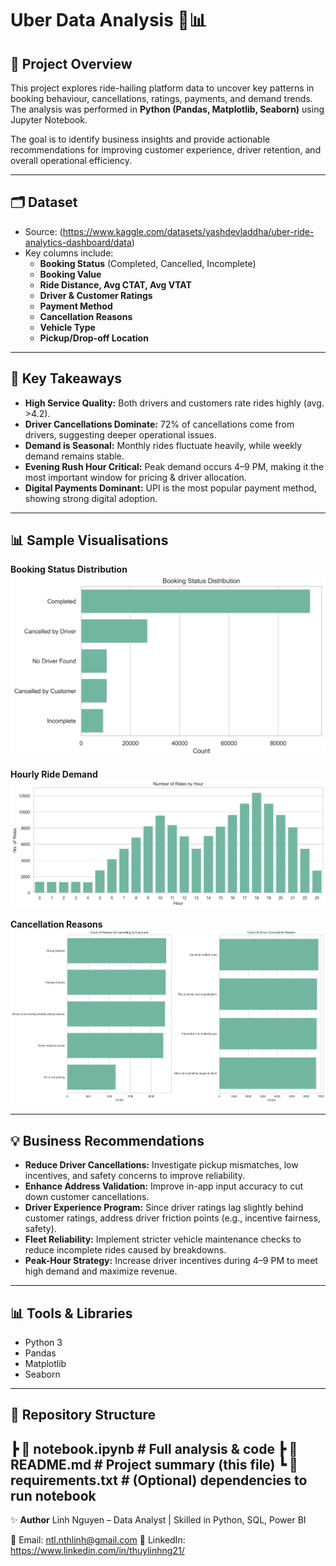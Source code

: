 # Uber Data Analysis 🚖📊

## 📌 Project Overview
This project explores ride-hailing platform data to uncover key patterns in booking behaviour, cancellations, ratings, payments, and demand trends.  
The analysis was performed in **Python (Pandas, Matplotlib, Seaborn)** using Jupyter Notebook.  

The goal is to identify business insights and provide actionable recommendations for improving customer experience, driver retention, and overall operational efficiency.

---

## 🗂 Dataset
- Source: (https://www.kaggle.com/datasets/yashdevladdha/uber-ride-analytics-dashboard/data)
- Key columns include:  
  - **Booking Status** (Completed, Cancelled, Incomplete)
  - **Booking Value**  
  - **Ride Distance, Avg CTAT, Avg VTAT**  
  - **Driver & Customer Ratings**  
  - **Payment Method**  
  - **Cancellation Reasons**  
  - **Vehicle Type**  
  - **Pickup/Drop-off Location**

---

## 🔑 Key Takeaways
- **High Service Quality:** Both drivers and customers rate rides highly (avg. >4.2).  
- **Driver Cancellations Dominate:** 72% of cancellations come from drivers, suggesting deeper operational issues.  
- **Demand is Seasonal:** Monthly rides fluctuate heavily, while weekly demand remains stable.  
- **Evening Rush Hour Critical:** Peak demand occurs 4–9 PM, making it the most important window for pricing & driver allocation.  
- **Digital Payments Dominant:** UPI is the most popular payment method, showing strong digital adoption.  

---
## 📊 Sample Visualisations

**Booking Status Distribution**
![Booking Status](plots/booking_status.png)

**Hourly Ride Demand**
![Hourly Demand](plots/hourly_demand.png)

**Cancellation Reasons**
![Cancellation Reasons](plots/cancellations.png)

---

## 💡 Business Recommendations
- **Reduce Driver Cancellations:** Investigate pickup mismatches, low incentives, and safety concerns to improve reliability.  
- **Enhance Address Validation:** Improve in-app input accuracy to cut down customer cancellations.  
- **Driver Experience Program:** Since driver ratings lag slightly behind customer ratings, address driver friction points (e.g., incentive fairness, safety).  
- **Fleet Reliability:** Implement stricter vehicle maintenance checks to reduce incomplete rides caused by breakdowns.  
- **Peak-Hour Strategy:** Increase driver incentives during 4–9 PM to meet high demand and maximize revenue.  

---

## 📊 Tools & Libraries
- Python 3  
- Pandas  
- Matplotlib  
- Seaborn  

---

## 📂 Repository Structure
┣ 📓 notebook.ipynb # Full analysis & code
┣ 📄 README.md # Project summary (this file)
┗ 📄 requirements.txt # (Optional) dependencies to run notebook
---

✨ **Author**
Linh Nguyen – Data Analyst | Skilled in Python, SQL, Power BI

📧 Email: ntl.nthlinh@gmail.com
💼 LinkedIn: https://www.linkedin.com/in/thuylinhng21/

